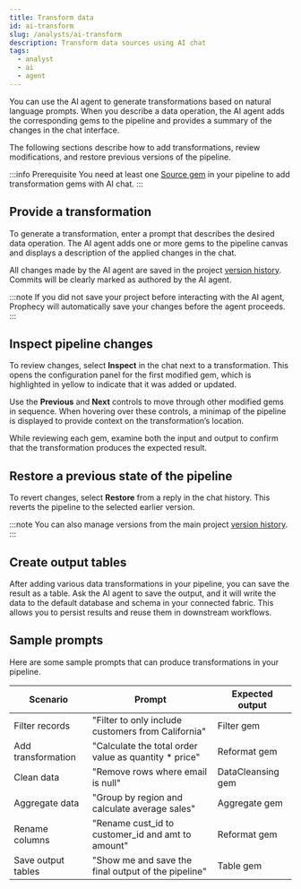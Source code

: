 ```yaml
---
title: Transform data
id: ai-transform
slug: /analysts/ai-transform
description: Transform data sources using AI chat
tags:
  - analyst
  - ai
  - agent
---
```


You can use the AI agent to generate transformations based on natural language prompts. When you describe a data operation, the AI agent adds the corresponding gems to the pipeline and provides a summary of the changes in the chat interface.

The following sections describe how to add transformations, review modifications, and restore previous versions of the pipeline.

:::info Prerequisite
You need at least one [Source gem](/analysts/source-target) in your pipeline to add transformation gems with AI chat.
:::

## Provide a transformation

To generate a transformation, enter a prompt that describes the desired data operation. The AI agent adds one or more gems to the pipeline canvas and displays a description of the applied changes in the chat.

All changes made by the AI agent are saved in the project [version history](/analysts/versioning). Commits will be clearly marked as authored by the AI agent.

:::note
If you did not save your project before interacting with the AI agent, Prophecy will automatically save your changes before the agent proceeds.
:::

## Inspect pipeline changes

To review changes, select **Inspect** in the chat next to a transformation. This opens the configuration panel for the first modified gem, which is highlighted in yellow to indicate that it was added or updated.

Use the **Previous** and **Next** controls to move through other modified gems in sequence. When hovering over these controls, a minimap of the pipeline is displayed to provide context on the transformation’s location.

While reviewing each gem, examine both the input and output to confirm that the transformation produces the expected result.

## Restore a previous state of the pipeline

To revert changes, select **Restore** from a reply in the chat history. This reverts the pipeline to the selected earlier version.

:::note
You can also manage versions from the main project [version history](/analysts/versioning).
:::

## Create output tables

After adding various data transformations in your pipeline, you can save the result as a table. Ask the AI agent to save the output, and it will write the data to the default database and schema in your connected fabric. This allows you to persist results and reuse them in downstream workflows.

## Sample prompts

Here are some sample prompts that can produce transformations in your pipeline.

| Scenario           | Prompt                                                 | Expected output   |
| ------------------ | ------------------------------------------------------ | ----------------- |
| Filter records     | "Filter to only include customers from California"     | Filter gem        |
| Add transformation | "Calculate the total order value as quantity \* price" | Reformat gem      |
| Clean data         | "Remove rows where email is null"                      | DataCleansing gem |
| Aggregate data     | "Group by region and calculate average sales"          | Aggregate gem     |
| Rename columns     | "Rename cust_id to customer_id and amt to amount"      | Reformat gem      |
| Save output tables | "Show me and save the final output of the pipeline"    | Table gem         |
